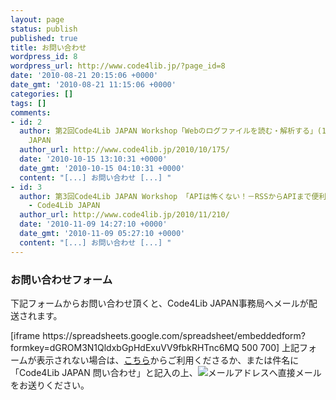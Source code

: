 ```yaml
---
layout: page
status: publish
published: true
title: お問い合わせ
wordpress_id: 8
wordpress_url: http://www.code4lib.jp/?page_id=8
date: '2010-08-21 20:15:06 +0000'
date_gmt: '2010-08-21 11:15:06 +0000'
categories: []
tags: []
comments:
- id: 2
  author: 第2回Code4Lib JAPAN Workshop「Webのログファイルを読む・解析する」(10月24日)（サービス構築コース） - Code4Lib
    JAPAN
  author_url: http://www.code4lib.jp/2010/10/175/
  date: '2010-10-15 13:10:31 +0000'
  date_gmt: '2010-10-15 04:10:31 +0000'
  content: "[...] お問い合わせ [...] "
- id: 3
  author: 第3回Code4Lib JAPAN Workshop 「APIは怖くない！－RSSからAPIまで便利な仕組みを使い倒そう」（12月12～13日）（サービス構築コース）
    - Code4Lib JAPAN
  author_url: http://www.code4lib.jp/2010/11/210/
  date: '2010-11-09 14:27:10 +0000'
  date_gmt: '2010-11-09 05:27:10 +0000'
  content: "[...] お問い合わせ [...] "
---
```

<h3>お問い合わせフォーム</h3>
<p>下記フォームからお問い合わせ頂くと、Code4Lib JAPAN事務局へメールが配送されます。</p>
<p>[iframe https://spreadsheets.google.com/spreadsheet/embeddedform?formkey=dGROM3N1QldxbGpHdExuVV9fbkRHTnc6MQ 500 700]  上記フォームが表示されない場合は、<a href="https://spreadsheets.google.com/a/code4lib.jp/spreadsheet/viewform?hl=en_US&formkey=dGROM3N1QldxbGpHdExuVV9fbkRHTnc6MQ#gid=0">こちら</a>からご利用くださるか、または件名に「Code4Lib JAPAN 問い合わせ」と記入の上、<img src="{{ site.baseurl }}/assets/uploads/2010/11/info_code4lib_mail.gif" alt="メールアドレス" />へ直接メールをお送りください。 </p>
